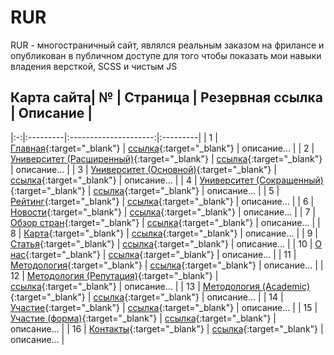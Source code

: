 # RUR
RUR - многостраничный сайт, являлся реальным заказом на фрилансе и опубликован в публичном доступе для того чтобы показать мои навыки владения версткой, SCSS и чистым JS

## Карта сайта| № | Страница | Резервная&nbsp;ссылка | Описание |
|:-:|:---------|:---------------------:|:---------|
| 1 | [Главная](https://losenkov.dev/works/RUR/){:target="_blank"} | [ссылка](https://losenkov-9ev.github.io/RUR/dist/){:target="_blank"} | описание... |
| 2 | [Университет&nbsp;(Расширенный)](https://losenkov.dev/works/RUR/university-extended.html){:target="_blank"} | [ссылка](https://losenkov-9ev.github.io/RUR/dist/university-extended.html){:target="_blank"} | описание... |
| 3 | [Университет&nbsp;(Основной)](https://losenkov.dev/works/RUR/university-main.html){:target="_blank"} | [ссылка](https://losenkov-9ev.github.io/RUR/dist/university-main.html){:target="_blank"} | описание... |
| 4 | [Университет&nbsp;(Сокращенный)](https://losenkov.dev/works/RUR/university-abbreviated.html){:target="_blank"} | [ссылка](https://losenkov-9ev.github.io/RUR/dist/university-abbreviated.html){:target="_blank"} | описание... |
| 5 | [Рейтинг](https://losenkov.dev/works/RUR/ranking.html){:target="_blank"} | [ссылка](https://losenkov-9ev.github.io/RUR/dist/ranking.html){:target="_blank"} | описание... |
| 6 | [Новости](https://losenkov.dev/works/RUR/news.html){:target="_blank"} | [ссылка](https://losenkov-9ev.github.io/RUR/dist/news.html){:target="_blank"} | описание... |
| 7 | [Обзор&nbsp;стран](https://losenkov.dev/works/RUR/country-overview.html){:target="_blank"} | [ссылка](https://losenkov-9ev.github.io/RUR/dist/country-overview.html){:target="_blank"} | описание... |
| 8 | [Карта](https://losenkov.dev/works/RUR/map.html){:target="_blank"} | [ссылка](https://losenkov-9ev.github.io/RUR/dist/map.html){:target="_blank"} | описание... |
| 9 | [Статья](https://losenkov.dev/works/RUR/article.html){:target="_blank"} | [ссылка](https://losenkov-9ev.github.io/RUR/dist/article.html){:target="_blank"} | описание... |
| 10 | [О нас](https://losenkov.dev/works/RUR/about.html){:target="_blank"} | [ссылка](https://losenkov-9ev.github.io/RUR/dist/about.html){:target="_blank"} | описание... |
| 11 | [Методология](https://losenkov.dev/works/RUR/methodology.html){:target="_blank"} | [ссылка](https://losenkov-9ev.github.io/RUR/dist/methodology.html){:target="_blank"} | описание... |
| 12 | [Методология&nbsp;(Репутация)](https://losenkov.dev/works/RUR/methodology-reputation.html){:target="_blank"} | [ссылка](https://losenkov-9ev.github.io/RUR/dist/methodology-reputation.html){:target="_blank"} | описание... |
| 13 | [Методология&nbsp;(Academic)](https://losenkov.dev/works/RUR/methodology-academic.html){:target="_blank"} | [ссылка](https://losenkov-9ev.github.io/RUR/dist/methodology-academic.html){:target="_blank"} | описание... |
| 14 | [Участие](https://losenkov.dev/works/RUR/_participation.html){:target="_blank"} | [ссылка](https://losenkov-9ev.github.io/RUR/dist/_participation.html){:target="_blank"} | описание... |
| 15 | [Участие&nbsp;(форма)](https://losenkov.dev/works/RUR/participation-form.html){:target="_blank"} | [ссылка](https://losenkov-9ev.github.io/RUR/dist/participation-form.html){:target="_blank"} | описание... |
| 16 | [Контакты](https://losenkov.dev/works/RUR/contacts.html){:target="_blank"} | [ссылка](https://losenkov-9ev.github.io/RUR/dist/contacts.html){:target="_blank"} | описание... |

